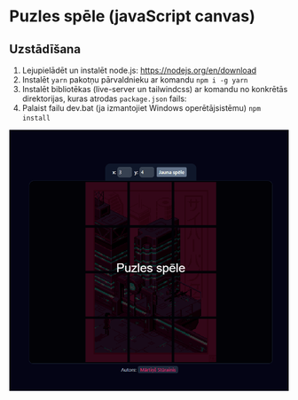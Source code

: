 # Puzles spēle (javaScript canvas)

## Uzstādīšana

1. Lejupielādēt un instalēt node.js: https://nodejs.org/en/download 
2. Instalēt `yarn` pakotņu pārvaldnieku ar komandu `npm i -g yarn`
3. Instalēt bibliotēkas (live-server un tailwindcss) ar komandu no konkrētās direktorijas, kuras atrodas `package.json` fails:
4. Palaist failu dev.bat (ja izmantojiet Windows operētājsistēmu) `npm install`

![](./assets/md_demo_img.png)
